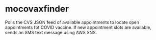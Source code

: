 # mocovaxfinder
Polls the CVS JSON feed of available appointments to 
locate open appointments fot COVID vaccine.
If new appointment slots are available, sends an SMS text message
using AWS SNS.


